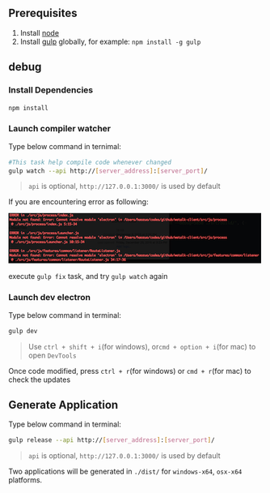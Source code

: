 ## Prerequisites ##

1. Install [node](https://nodejs.org/)
2. Install [gulp](https://github.com/gulpjs/gulp) globally, for example: `npm install -g gulp`

## debug ##

### Install Dependencies ###

```bash
npm install
```

### Launch compiler watcher ###

Type below command in ternimal:

```bash
#This task help compile code whenever changed
gulp watch --api http://[server_address]:[server_port]/
```

>`api` is optional, `http://127.0.0.1:3000/` is used by default

If you are encountering error as following:

![](./imgs/builderror.png)

execute `gulp fix` task, and try `gulp watch` again

### Launch dev electron ###

Type below command in terminal:

```bash
gulp dev
```

> Use `ctrl + shift + i`(for windows), or`cmd + option + i`(for mac) to open `DevTools`

Once code modified, press `ctrl + r`(for windows) or `cmd + r`(for mac) to check the updates

## Generate Application ##

Type below command in terminal:

```bash
gulp release --api http://[server_address]:[server_port]/
```

>`api` is optional, `http://127.0.0.1:3000/` is used by default

Two applications will be generated in `./dist/` for `windows-x64`, `osx-x64` platforms.
